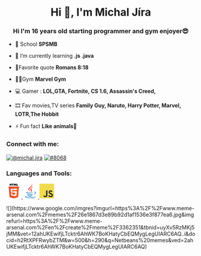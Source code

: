 <h1 align="center">Hi 👋, I'm Michal Jíra</h1>
<h3 align="center">Hi I'm 16 years old starting programmer and gym enjoyer😎</h3>

- 📖 School **SPSMB**

- 🌱 I’m currently learning **.js .java**

- 📜Favorite quote **Romans 8:18**

- 🏋️‍♀️Gym **Marvel Gym**

- 💻 Gamer : **LOL,GTA, Fortnite, CS 1.6, Assassin's Creed,**

- 🎞️ Fav movies,TV series **Family Guy, Naruto, Harry Potter, Marvel, LOTR,The Hobbit**

- ⚡ Fun fact **Like animals🐶**

<h3 align="left">Connect with me:</h3>
<p align="left">
<a href="https://instagram.com/@michal.jira" target="blank"><img align="center" src="https://raw.githubusercontent.com/rahuldkjain/github-profile-readme-generator/master/src/images/icons/Social/instagram.svg" alt="@michal.jira" height="30" width="40" /></a>
<a href="https://discord.gg/#8068" target="blank"><img align="center" src="https://raw.githubusercontent.com/rahuldkjain/github-profile-readme-generator/master/src/images/icons/Social/discord.svg" alt="#8068" height="30" width="40" /></a>
</p>

<h3 align="left">Languages and Tools:</h3>
<p align="left"> <a href="https://www.w3.org/html/" target="_blank" rel="noreferrer"> <img src="https://raw.githubusercontent.com/devicons/devicon/master/icons/html5/html5-original-wordmark.svg" alt="html5" width="40" height="40"/> </a> <a href="https://www.java.com" target="_blank" rel="noreferrer"> <img src="https://raw.githubusercontent.com/devicons/devicon/master/icons/java/java-original.svg" alt="java" width="40" height="40"/> </a> <a href="https://developer.mozilla.org/en-US/docs/Web/JavaScript" target="_blank" rel="noreferrer"> <img src="https://raw.githubusercontent.com/devicons/devicon/master/icons/javascript/javascript-original.svg" alt="javascript" width="40" height="40"/> </a> </p>
![](https://www.google.com/imgres?imgurl=https%3A%2F%2Fwww.meme-arsenal.com%2Fmemes%2F26e1867d3e89b92d1af1536e3f877ea6.jpg&imgrefurl=https%3A%2F%2Fwww.meme-arsenal.com%2Fen%2Fcreate%2Fmeme%2F3362351&tbnid=uyXv5RzMKj5jMM&vet=12ahUKEwifjLTcktr6AhWK7BoKHatyCbEQMygLegUIARC6AQ..i&docid=h2RtXPFRwybZTM&w=500&h=290&q=Netbeans%20memes&ved=2ahUKEwifjLTcktr6AhWK7BoKHatyCbEQMygLegUIARC6AQ)
